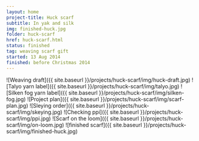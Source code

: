 ```yaml
---
layout: home
project-title: Huck scarf
subtitle: In yak and silk
img: finished-huck.jpg
folder: huck-scarf
href: huck-scarf.html
status: finished
tag: weaving scarf gift
started: 13 Aug 2014
finished: before Christmas 2014
---
```

<section id="photos">
![Weaving draft]({{ site.baseurl }}/projects/huck-scarf/img/huck-draft.jpg)
![Talyo yarn label]({{ site.baseurl }}/projects/huck-scarf/img/talyo.jpg)
![Silken fog yarn label]({{ site.baseurl }}/projects/huck-scarf/img/silken-fog.jpg)
![Project plan]({{ site.baseurl }}/projects/huck-scarf/img/scarf-plan.jpg)
![Sleying order]({{ site.baseurl }}/projects/huck-scarf/img/skeying.jpg)
![Checking ppi]({{ site.baseurl }}/projects/huck-scarf/img/ppi.jpg)
![Scarf on the loom]({{ site.baseurl }}/projects/huck-scarf/img/on-loom.jpg)
![finished scarf]({{ site.baseurl }}/projects/huck-scarf/img/finished-huck.jpg)
</section><!-- /#photos -->
